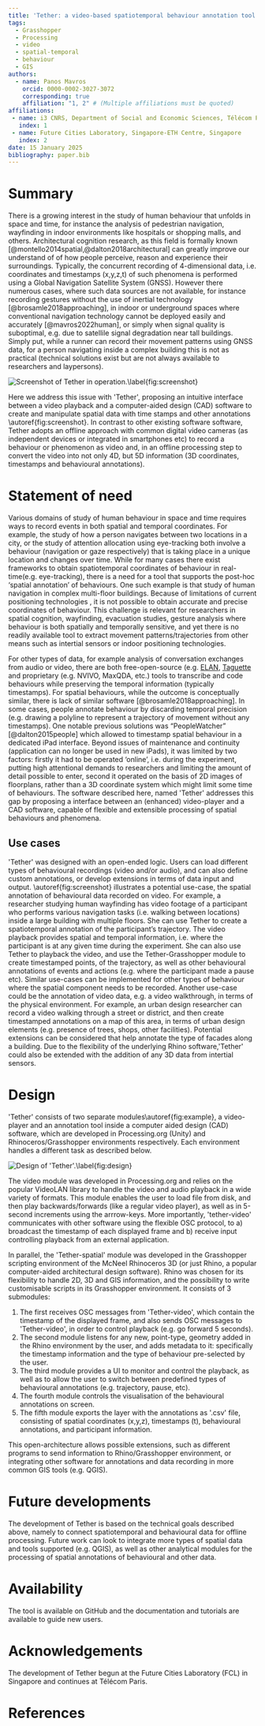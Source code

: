 ```yaml
---
title: 'Tether: a video-based spatiotemporal behaviour annotation tool'
tags:
  - Grasshopper
  - Processing
  - video
  - spatial-temporal 
  - behaviour
  - GIS
authors:
  - name: Panos Mavros
    orcid: 0000-0002-3027-3072
    corresponding: true
    affiliation: "1, 2" # (Multiple affiliations must be quoted)
affiliations:
 - name: i3 CNRS, Department of Social and Economic Sciences, Télécom Paris, Institut Polytechnique de Paris, Palaiseau,  France
   index: 1
 - name: Future Cities Laboratory, Singapore-ETH Centre, Singapore
   index: 2
date: 15 January 2025
bibliography: paper.bib
---
```



# Summary

There is a growing interest in the study of human behaviour that unfolds in space and time, for instance the analysis of pedestrian navigation, wayfinding in indoor environments like hospitals or shopping malls, and others. Architectural cognition research, as this field is formally known [@montello2014spatial,@dalton2018architectural] can greatly improve our understand of of how people perceive, reason and experience their surroundings. Typically, the concurrent recording of 4-dimensional data, i.e. coordinates and timestamps (x,y,z,t) of such phenomena is performed using a Global Navigation Satellite System (GNSS). However there numerous cases, where such data sources are not available, for instance recording gestures without the use of inertial technology [@brosamle2018approaching], in indoor or underground spaces where conventional navigation technology cannot be deployed easily and accurately [@mavros2022human], or simply when signal quality is suboptimal, e.g. due to satellile signal degradation near tall buildings. Simply put, while a runner can record their movement patterns using GNSS data, for a person navigating inside a complex building this is not as practical (technical solutions exist but are not always available to researchers and laypersons). 

![Screenshot of Tether in operation.\label{fig:screenshot}](assets/screenshot.png)

Here we address this issue with 'Tether', proposing an intuitive interface between a video playback and a computer-aided design (CAD) software to create and manipulate spatial data with time stamps and other annotations \autoref{fig:screenshot}. In contrast to other existing software software, Tether adopts an offline approach with common digital video cameras (as independent devices or integrated in smartphones etc) to record a behaviour or phenomenon as video and, in an offline processing step to convert the video into not only 4D, but 5D information (3D coordinates, timestamps and behavioural annotations).

# Statement of need

Various domains of study of human behaviour in space and time requires ways to record events in both spatial and temporal coordinates. For example, the study of how a person navigates between two locations in a city, or the study of attention allocation using eye-tracking both involve a behaviour (navigation or gaze respectively) that is taking place in a unique location and changes over time. While for many cases there exist frameworks to obtain spatiotemporal coordinates of behaviour in real-time(e.g. eye-tracking), there is a need for a tool that supports the post-hoc ‘spatial annotation’ of behaviours. One such example is that study of human navigation in complex multi-floor buildings. Because of limitations of current positioning technologies , it is not possible to obtain accurate and precise coordinates of behaviour. This challenge is relevant for researchers in spatial cognition, wayfinding, evacuation studies, gesture analysis where behaviour is both spatially and temporally sensitive, and yet there is no readily available tool to extract movement patterns/trajectories from other means such as intertial sensors or indoor positioning technologies.

For other types of data, for example analysis of conversation exchanges from audio or video, there are both free-open-source (e.g. [ELAN](https://archive.mpi.nl/tla/elan), [Taguette](https://www.taguette.org) and proprietary (e.g. NVIVO, MaxQDA, etc.) tools to transcribe and code behaviours while preserving the temporal information (typically timestamps). For spatial behaviours, while the outcome is conceptually similar, there is lack of similar software [@brosamle2018approaching]. In some cases, people annotate behaviour by discarding temporal precision (e.g. drawing a polyline to represent a trajectory of movement without any timestamps). One notable previous solutions was “PeopleWatcher” [@dalton2015people] which allowed to timestamp spatial behaviour in a dedicated iPad interface. Beyond issues of maintenance and continuity (application can no longer be used in new iPads), it was limited by two factors: firstly it had to be operated ‘online’, i.e. during the experiment, putting high attentional demands to researchers and limiting the amount of detail possible to enter, second it operated on the basis of 2D images of floorplans, rather than a 3D coordinate system which might limit some time of behaviours. The software described here, named 'Tether' addresses this gap by proposing a interface between an (enhanced) video-player and a CAD software, capable of flexible and extensible processing of spatial behaviours and phenomena.

## Use cases

'Tether' was designed with an open-ended logic. Users can load different types of behavioural recordings (video and/or audio), and can also define custom annotations, or develop extensions in terms of data input and output. \autoref{fig:screenshot} illustrates a potential use-case, the spatial annotation of behavioural data recorded on video. For example, a researcher studying human wayfinding has video footage of a participant who performs various navigation tasks (i.e. walking between locations) inside a large building with multiple floors. She can use Tether to create a spatiotemporal annotation of the participant’s trajectory. The video playback provides spatial and temporal information, i.e. where the participant is at any given time during the experiment. She can also use Tether to playback the video, and use the Tether-Grasshopper module to create timestamped points, of the trajectory, as well as other behavioural annotations of events and actions (e.g. where the participant made a pause etc). Similar use-cases can be implemented for other types of behaviour where the spatial component needs to be recorded. Another use-case could be the annotation of video data, e.g. a video walkthrough, in terms of the physical environment. For example, an urban design researcher can record a video walking through a street or district, and then create timestamped annotations on a map of this area, in terms of urban design elements (e.g. presence of trees, shops, other facilities). Potential extensions can be considered that help annotate the type of facades along a building. Due to the flexibility of the underlying Rhino software,'Tether' could also be extended with the addition of any 3D data from intertial sensors.

# Design

'Tether' consists of two separate modules\autoref{fig:example}, a video-player and an annotation tool inside a computer aided design (CAD) software, which are developed in Processing.org (Unity) and Rhinoceros/Grasshopper environments respectively. Each environment handles a different task as described below. 

![Design of 'Tether'.\label{fig:design}](assets/diagram.png)

The video module was developed in Processing.org and relies on the popular VideoLAN library to handle the video and audio playback in a wide variety of formats. This module enables the user to load file from disk, and then play backwards/forwards (like a regular video player), as well as in 5-second increments using the arrrow-keys. More importantly, 'tether-video' communicates with other software using the flexible OSC protocol, to a) broadcast the timestamp of each displayed frame and b) receive input controlling playback from an external application. 

In parallel, the 'Tether-spatial' module was developed in the Grasshopper scripting environment of the McNeel Rhinoceros 3D (or just Rhino, a popular computer-aided architectural design software). Rhino was chosen for its flexibility to handle 2D, 3D and GIS information, and the possibility to write customisable scripts in its Grasshopper environment. It consists of 3 submodules: 
1. The first receives OSC messages from 'Tether-video', which contain the timestamp of the displayed frame, and also sends OSC messages to 'Tether-video', in order to control playback (e.g. go forward 5 seconds). 
1. The second module listens for any new, point-type, geometry added in the Rhino environment by the user, and adds metadata to it: specifically the timestamp information and the type of behaviour pre-selected by the user. 
3. The third module provides a UI to monitor and control the playback, as well as to allow the user to switch between predefined types of behavioural annotations (e.g. trajectory, pause, etc). 
4. The fourth module controls the visualisation of the behavioural annotations on screen.
5. The fifth module exports the layer with the annotations as '.csv' file, consisting of spatial coordinates (x,y,z), timestamps (t), behavioural annotations, and participant information.

This open-architecture allows possible extensions, such as different programs to send information to Rhino/Grasshopper environment, or integrating other software for annotations and data recording in more common GIS tools (e.g. QGIS). 

# Future developments

The development of Tether is based on the technical goals described above, namely to connect spatiotemporal and behavioural data for offline processing. Future work can look to integrate more types of spatial data and tools supported (e.g. QGIS), as well as other analytical modules for the processing of spatial annotations of behavioural and other data.

# Availability

The tool is available on GitHub and the documentation and tutorials are available to guide new users.

# Acknowledgements

The development of Tether begun at the Future Cities Laboratory (FCL) in Singapore and continues at Télécom Paris. 

# References